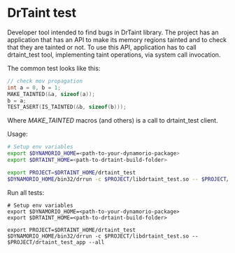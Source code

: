 # DrTaint test

Developer tool intended to find bugs in DrTaint library. The project has an application that has an API to make its memory regions tainted and to check that they are tainted or not. To use this API, application has to call drtaint_test tool, implementing taint operations, via system call invocation.

The common test looks like this:
```c
// check mov propagation
int a = 0, b = 1;
MAKE_TAINTED(&a, sizeof(a));
b = a;
TEST_ASERT(IS_TAINTED(&b, sizeof(b)));
```

Where *MAKE_TAINTED* macros (and others) is a call to drtaint_test client.

Usage:

```bash
# Setup env variables
export $DYNAMORIO_HOME=<path-to-your-dynamorio-package>
export $DRTAINT_HOME=<path-to-drtaint-build-folder>

export PROJECT=$DRTAINT_HOME/drtaint_test
$DYNAMORIO_HOME/bin32/drrun -c $PROJECT/libdrtaint_test.so -- $PROJECT/drtaint_test_app [<tests>]
```

Run all tests:

```bash=
# Setup env variables
export $DYNAMORIO_HOME=<path-to-your-dynamorio-package>
export $DRTAINT_HOME=<path-to-drtaint-build-folder>

export PROJECT=$DRTAINT_HOME/drtaint_test
$DYNAMORIO_HOME/bin32/drrun -c $PROJECT/libdrtaint_test.so -- $PROJECT/drtaint_test_app --all
```
